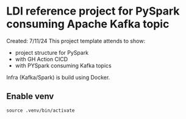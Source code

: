 # LDI reference project for PySpark consuming Apache Kafka topic
Created: 7/11/24
This project template attends to show:
- project structure for PySpark
- with GH Action CICD
- with PYSpark consuming Kafka topics

Infra (Kafka/Spark) is build using Docker. 

## Enable venv
`source .venv/bin/activate`



